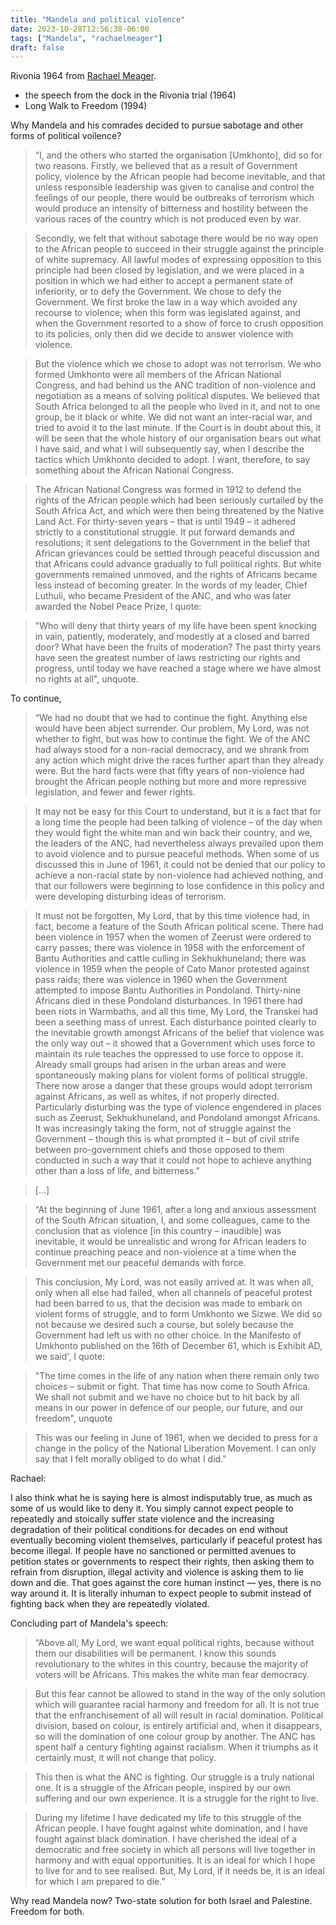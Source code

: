 ```yaml
---
title: "Mandela and political violence"
date: 2023-10-28T12:56:38-06:00
tags: ["Mandela", "rachaelmeager"]
draft: false
---
```


Rivonia 1964 from [Rachael Meager](https://rachaelmeager.substack.com/p/rivonia-1964).

* the speech from the dock in the Rivonia trial (1964) 
* Long Walk to Freedom (1994)

Why Mandela and his comrades decided to pursue sabotage and other forms of political voilence?

> “I, and the others who started the organisation [Umkhonto], did so for two reasons. Firstly, we believed that as a result of Government policy, violence by the African people had become inevitable, and that unless responsible leadership was given to canalise and control the feelings of our people, there would be outbreaks of terrorism which would produce an intensity of bitterness and hostility between the various races of the country which is not produced even by war.

> Secondly, we felt that without sabotage there would be no way open to the African people to succeed in their struggle against the principle of white supremacy. All lawful modes of expressing opposition to this principle had been closed by legislation, and we were placed in a position in which we had either to accept a permanent state of inferiority, or to defy the Government. We chose to defy the Government. We first broke the law in a way which avoided any recourse to violence; when this form was legislated against, and when the Government resorted to a show of force to crush opposition to its policies, only then did we decide to answer violence with violence.

> But the violence which we chose to adopt was not terrorism. We who formed Umkhonto were all members of the African National Congress, and had behind us the ANC tradition of non-violence and negotiation as a means of solving political disputes. We believed that South Africa belonged to all the people who lived in it, and not to one group, be it black or white. We did not want an inter-racial war, and tried to avoid it to the last minute. If the Court is in doubt about this, it will be seen that the whole history of our organisation bears out what I have said, and what I will subsequently say, when I describe the tactics which Umkhonto decided to adopt. I want, therefore, to say something about the African National Congress.

> The African National Congress was formed in 1912 to defend the rights of the African people which had been seriously curtailed by the South Africa Act, and which were then being threatened by the Native Land Act. For thirty-seven years – that is until 1949 – it adhered strictly to a constitutional struggle. It put forward demands and resolutions; it sent delegations to the Government in the belief that African grievances could be settled through peaceful discussion and that Africans could advance gradually to full political rights. But white governments remained unmoved, and the rights of Africans became less instead of becoming greater. In the words of my leader, Chief Luthuli, who became President of the ANC, and who was later awarded the Nobel Peace Prize, I quote:

> "Who will deny that thirty years of my life have been spent knocking in vain, patiently, moderately, and modestly at a closed and barred door? What have been the fruits of moderation? The past thirty years have seen the greatest number of laws restricting our rights and progress, until today we have reached a stage where we have almost no rights at all", unquote.

To continue,

> “We had no doubt that we had to continue the fight. Anything else would have been abject surrender. Our problem, My Lord, was not whether to fight, but was how to continue the fight. We of the ANC had always stood for a non-racial democracy, and we shrank from any action which might drive the races further apart than they already were. But the hard facts were that fifty years of non-violence had brought the African people nothing but more and more repressive legislation, and fewer and fewer rights.

> It may not be easy for this Court to understand, but it is a fact that for a long time the people had been talking of violence – of the day when they would fight the white man and win back their country, and we, the leaders of the ANC, had nevertheless always prevailed upon them to avoid violence and to pursue peaceful methods. When some of us discussed this in June of 1961, it could not be denied that our policy to achieve a non-racial state by non-violence had achieved nothing, and that our followers were beginning to lose confidence in this policy and were developing disturbing ideas of terrorism.

> It must not be forgotten, My Lord, that by this time violence had, in fact, become a feature of the South African political scene. There had been violence in 1957 when the women of Zeerust were ordered to carry passes; there was violence in 1958 with the enforcement of Bantu Authorities and cattle culling in Sekhukhuneland; there was violence in 1959 when the people of Cato Manor protested against pass raids; there was violence in 1960 when the Government attempted to impose Bantu Authorities in Pondoland. Thirty-nine Africans died in these Pondoland disturbances. In 1961 there had been riots in Warmbaths, and all this time, My Lord, the Transkei had been a seething mass of unrest. Each disturbance pointed clearly to the inevitable growth amongst Africans of the belief that violence was the only way out – it showed that a Government which uses force to maintain its rule teaches the oppressed to use force to oppose it. Already small groups had arisen in the urban areas and were spontaneously making plans for violent forms of political struggle. There now arose a danger that these groups would adopt terrorism against Africans, as well as whites, if not properly directed. Particularly disturbing was the type of violence engendered in places such as Zeerust, Sekhukhuneland, and Pondoland amongst Africans. It was increasingly taking the form, not of struggle against the Government – though this is what prompted it – but of civil strife between pro-government chiefs and those opposed to them conducted in such a way that it could not hope to achieve anything other than a loss of life, and bitterness.”

> […] 

> “At the beginning of June 1961, after a long and anxious assessment of the South African situation, I, and some colleagues, came to the conclusion that as violence [in this country – inaudible] was inevitable, it would be unrealistic and wrong for African leaders to continue preaching peace and non-violence at a time when the Government met our peaceful demands with force.

> This conclusion, My Lord, was not easily arrived at. It was when all, only when all else had failed, when all channels of peaceful protest had been barred to us, that the decision was made to embark on violent forms of struggle, and to form Umkhonto we Sizwe. We did so not because we desired such a course, but solely because the Government had left us with no other choice. In the Manifesto of Umkhonto published on the 16th of December 61, which is Exhibit AD, we said', I quote:

> "The time comes in the life of any nation when there remain only two choices – submit or fight. That time has now come to South Africa. We shall not submit and we have no choice but to hit back by all means in our power in defence of our people, our future, and our freedom", unquote

> This was our feeling in June of 1961, when we decided to press for a change in the policy of the National Liberation Movement. I can only say that I felt morally obliged to do what I did.”

Rachael:

I also think what he is saying here is almost indisputably true, as much as some of us would like to deny it. You simply cannot expect people to repeatedly and stoically suffer state violence and the increasing degradation of their political conditions for decades on end without eventually becoming violent themselves, particularly if peaceful protest has become illegal. If people have no sanctioned or permitted avenues to petition states or governments to respect their rights, then asking them to refrain from disruption, illegal activity and violence is asking them to lie down and die. That goes against the core human instinct — yes, there is no way around it. It is literally inhuman to expect people to submit instead of fighting back when they are repeatedly violated. 

Concluding part of Mandela's speech:

> “Above all, My Lord, we want equal political rights, because without them our disabilities will be permanent. I know this sounds revolutionary to the whites in this country, because the majority of voters will be Africans. This makes the white man fear democracy.

> But this fear cannot be allowed to stand in the way of the only solution which will guarantee racial harmony and freedom for all. It is not true that the enfranchisement of all will result in racial domination. Political division, based on colour, is entirely artificial and, when it disappears, so will the domination of one colour group by another. The ANC has spent half a century fighting against racialism. When it triumphs as it certainly must, it will not change that policy.

> This then is what the ANC is fighting. Our struggle is a truly national one. It is a struggle of the African people, inspired by our own suffering and our own experience. It is a struggle for the right to live. 

> During my lifetime I have dedicated my life to this struggle of the African people. I have fought against white domination, and I have fought against black domination. I have cherished the ideal of a democratic and free society in which all persons will live together in harmony and with equal opportunities. It is an ideal for which I hope to live for and to see realised. But, My Lord, if it needs be, it is an ideal for which I am prepared to die.”

Why read Mandela now? Two-state solution for both Israel and Palestine. Freedom for both. 

